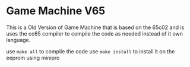 # Game Machine V65

This is a Old Version of Game Machine that is based on the 65c02 and is uses the cc65 compiler to compile the code as needed instead of it own language. 

use `make all` to compile the code
use `make install` to install it on the eeprom using minipro
